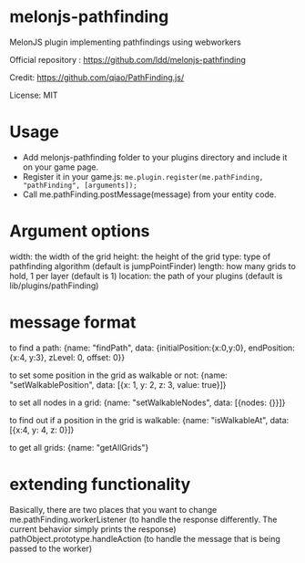 melonjs-pathfinding
=============

MelonJS plugin implementing pathfindings using webworkers

Official repository : https://github.com/ldd/melonjs-pathfinding

Credit: https://github.com/qiao/PathFinding.js/

License: MIT

Usage
=====

- Add melonjs-pathfinding folder to your plugins directory and include it on your game page.
- Register it in your game.js:
`me.plugin.register(me.pathFinding, "pathFinding", [arguments]);`
- Call me.pathFinding.postMessage(message) from your entity code.

Argument options
================
width: the width of the grid
height: the height of the grid
type: type of pathfinding algorithm 		(default is jumpPointFinder)
length: how many grids to hold, 1 per layer (default is 1)
location: the path of your plugins 			(default is lib/plugins/pathFinding)

message format
===============
to find a path:									 		{name: "findPath",
														 data: {initialPosition:{x:0,y:0}, endPosition: {x:4, y:3},
														 		zLevel: 0, offset: 0}}

to set some position in the grid as walkable or not: 	{name: "setWalkablePosition",
														 data: [{x: 1, y: 2, z: 3, value: true}]} 

to set all nodes in a grid:								{name: "setWalkableNodes",
														 data: [{nodes: {}}]} 

to find out if a position in the grid is walkable:		{name: "isWalkableAt", 
														 data: [{x:4, y: 4, z: 0}]}

to get all grids:										{name: "getAllGrids"}




extending functionality
==================
Basically, there are two places that you want to change
me.pathFinding.workerListener 		(to handle the response differently. The current behavior simply prints the response)
pathObject.prototype.handleAction 	(to handle the message that is being passed to the worker)
